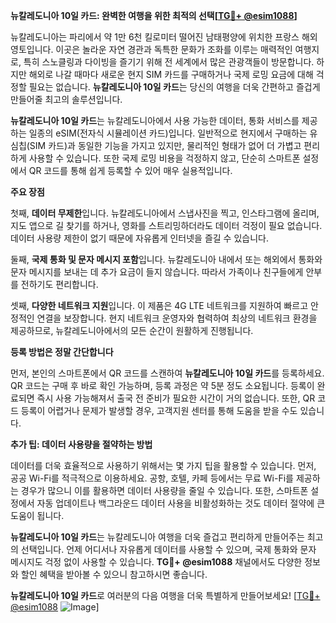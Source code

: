 **뉴칼레도니아 10일 카드: 완벽한 여행을 위한 최적의 선택[[TG💪+ @esim1088](https://t.me/s/esim1088)]**

뉴칼레도니아는 파리에서 약 1만 6천 킬로미터 떨어진 남태평양에 위치한 프랑스 해외 영토입니다. 이곳은 놀라운 자연 경관과 독특한 문화가 조화를 이루는 매력적인 여행지로, 특히 스노클링과 다이빙을 즐기기 위해 전 세계에서 많은 관광객들이 방문합니다. 하지만 해외로 나갈 때마다 새로운 현지 SIM 카드를 구매하거나 국제 로밍 요금에 대해 걱정할 필요는 없습니다. **뉴칼레도니아 10일 카드**는 당신의 여행을 더욱 간편하고 즐겁게 만들어줄 최고의 솔루션입니다.

**뉴칼레도니아 10일 카드**는 뉴칼레도니아에서 사용 가능한 데이터, 통화 서비스를 제공하는 일종의 eSIM(전자식 시뮬레이션 카드)입니다. 일반적으로 현지에서 구매하는 유심칩(SIM 카드)과 동일한 기능을 가지고 있지만, 물리적인 형태가 없어 더 가볍고 편리하게 사용할 수 있습니다. 또한 국제 로밍 비용을 걱정하지 않고, 단순히 스마트폰 설정에서 QR 코드를 통해 쉽게 등록할 수 있어 매우 실용적입니다.

**주요 장점**

첫째, **데이터 무제한**입니다. 뉴칼레도니아에서 스냅사진을 찍고, 인스타그램에 올리며, 지도 앱으로 길 찾기를 하거나, 영화를 스트리밍하더라도 데이터 걱정이 필요 없습니다. 데이터 사용량 제한이 없기 때문에 자유롭게 인터넷을 즐길 수 있습니다.

둘째, **국제 통화 및 문자 메시지 포함**입니다. 뉴칼레도니아 내에서 또는 해외에서 통화와 문자 메시지를 보내는 데 추가 요금이 들지 않습니다. 따라서 가족이나 친구들에게 안부를 전하기도 편리합니다.

셋째, **다양한 네트워크 지원**입니다. 이 제품은 4G LTE 네트워크를 지원하여 빠르고 안정적인 연결을 보장합니다. 현지 네트워크 운영자와 협력하여 최상의 네트워크 환경을 제공하므로, 뉴칼레도니아에서의 모든 순간이 원활하게 진행됩니다.

**등록 방법은 정말 간단합니다**

먼저, 본인의 스마트폰에서 QR 코드를 스캔하여 **뉴칼레도니아 10일 카드**를 등록하세요. QR 코드는 구매 후 바로 확인 가능하며, 등록 과정은 약 5분 정도 소요됩니다. 등록이 완료되면 즉시 사용 가능해져서 출국 전 준비가 필요한 시간이 거의 없습니다. 또한, QR 코드 등록이 어렵거나 문제가 발생할 경우, 고객지원 센터를 통해 도움을 받을 수도 있습니다.

**추가 팁: 데이터 사용량을 절약하는 방법**

데이터를 더욱 효율적으로 사용하기 위해서는 몇 가지 팁을 활용할 수 있습니다. 먼저, 공공 Wi-Fi를 적극적으로 이용하세요. 공항, 호텔, 카페 등에서는 무료 Wi-Fi를 제공하는 경우가 많으니 이를 활용하면 데이터 사용량을 줄일 수 있습니다. 또한, 스마트폰 설정에서 자동 업데이트나 백그라운드 데이터 사용을 비활성화하는 것도 데이터 절약에 큰 도움이 됩니다.

**뉴칼레도니아 10일 카드**는 뉴칼레도니아 여행을 더욱 즐겁고 편리하게 만들어주는 최고의 선택입니다. 언제 어디서나 자유롭게 데이터를 사용할 수 있으며, 국제 통화와 문자 메시지도 걱정 없이 사용할 수 있습니다. **TG💪+ @esim1088** 채널에서도 다양한 정보와 할인 혜택을 받아볼 수 있으니 참고하시면 좋습니다.

**뉴칼레도니아 10일 카드**로 여러분의 다음 여행을 더욱 특별하게 만들어보세요! [[TG💪+ @esim1088](https://t.me/s/esim1088) ![Image](https://i.postimg.cc/Y0z9fWf4/image.png)]